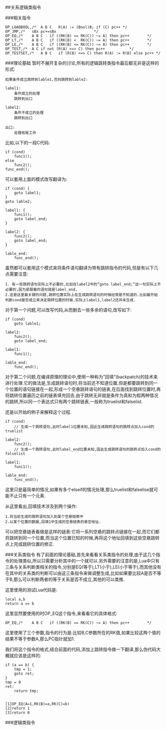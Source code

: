 ##关系逻辑类指令

###相关指令

	OP_LOADBOOL,/*	A B C	R(A) := (Bool)B; if (C) pc++ */
	OP_JMP,/*	sBx	pc+=sBx					*/
	OP_EQ,/*    A B C   if ((RK(B) == RK(C)) ~= A) then pc++        */
	OP_LT,/*    A B C   if ((RK(B) <  RK(C)) ~= A) then pc++        */
	OP_LE,/*    A B C   if ((RK(B) <= RK(C)) ~= A) then pc++        */
	OP_TEST,/*  A C if not (R(A) <=> C) then pc++           */
	OP_TESTSET,/*   A B C   if (R(B) <=> C) then R(A) := R(B) else pc++ */
	
###理论基础
暂时不展开复杂的讨论,所有的逻辑跳转类指令最后都无非是这样的形式:

	如果条件成立跳转到lable1,否则跳转到lable2:

	label1:
    	条件成立的处理
    	跳转到出口

	label2:
     	条件不成立的处理
     	跳转到出口

	出口:
    	处理收尾工作
    	
比如,以下的一段C代码:

	if (cond)
   		func1();
	else
   		func2();
	func_end();
	
可以套用上面的模式改写翻译为:

	if (cond) {
   		goto label1;
   	}
	goto lable2;

	label1: {
   		func1();
   		goto label_end;
	}
	
	label2: {
   		func2();
   		goto label_end;
	}
	
	lable_end:
   		func_end();
   		
虽然都可以套用这个模式来将条件语句翻译为带有跳转指令的代码,但是有以下几点需要注意:

	1. 有一些跳转语句实际上不必要的,比如在label2中的”goto label_end;”这一句实际上不必要的,因为紧跟着的语句就是label_end.
	2.这是这里最关键的问题,跳转位置实际上在生成跳转语句的时候经常是不知道的.比如最开始判断cond是否成立来决定跳转位置的时候,实际上label1,label2还并未生成.

对于第一个问题,可以改写代码,从而删去一些多余的语句,改写如下:

	if (cond)
		goto lable1;

	label2:
   		func2();
   		goto label_end;

	label1:
   		func1();

	lable_end:
   		func_end();
 
对于第二个问题,在编译原理的理论中,使用一种称为”回填”(backpatch)的技术来进行处理.它的做法是,生成跳转语句时,将当前还不知道位置,但是都要跳转到同一个位置的语句链接在一起,形成一个空悬跳转语句的链表,在后面找到跳转位置时,再将跳转位置遍历之前的链表填充回去.由于跳转无非就是条件为真和为假两种情况的跳转,所以同一个表达式只有两个跳转链表,一般称为truelist和falselist.

还是以开始的例子来解释这个过程.

	if (cond)
    	// 生成一个跳转语句,此时label1位置未知,因此生成跳转语句的跳转点加入cond的truelist

	label2:
   		func2();
   		// 生成一个跳转语句,此时label_end位置未知,因此生成跳转语句的跳转点加入cond的falselist

	label1:
   		func1();

	lable_end:
   		func_end();
   		
这里只是最简单的情况,如果有多个elseif的情况处理,那么truelist和falselise就可能不止只有一个元素.

从这里看出,回填技术涉及到两个操作:

	1.将当前生成的跳转语句加入到某个空悬链表中
	2.以某个位置的数据,回填1中生成的空悬链表的悬空地址.

可以把空悬链表看做是这样的链表:它将一系列空悬的跳转点链接在一起,而它们都将跳转到同一个位置,而当这个位置已知的时候,再将这个地址回填到这些空悬跳转点上完成跳转位置的修正.
	

###关系类指令
有了前面的理论基础,首先来看看关系类指令的处理,由于这几个指令的处理类似,所以只需要分析其中的一个就可以.另外需要的注意的是,Lua中只有三条与关系判断类相关的指令,分别是EQ(等于),LT(小于),LE(小于等于),而其他没有在其中的关系类的判断可以由这三条指令来做调整生成,比如如果要比较A是否不等于B,那么可以判断两者的等于关系是否不成立,其他的可以类推.

这里使用的测试Lua代码是:

	local a,b
	return a == b
	
这里显然要使用的时OP_EQ这个指令,来看看它的具体格式:

	OP_EQ,/*    A B C   if ((RK(B) == RK(C)) ~= A) then pc++        */
	
这里使用了三个参数,指令的行为是:比较B,C参数所在的RK值,如果比较这两个值的结果不等于参数A,那么PC指针就加1.

我们将这个指令的格式,结合前面的代码,添加上跳转指令做一下翻译,那么伪代码大概就应该是这样的:

	if (a == b) {
		tmp = 1;
		goto ret;
	}
	tmp = 0
	ret:
		return tmp;
	

	[1]OP_EQ(A=1,RK(B)=a,RK(C)=b)
	[2]return 1
	[3]return 0
	
	
###逻辑类指令
	
	

	
	




